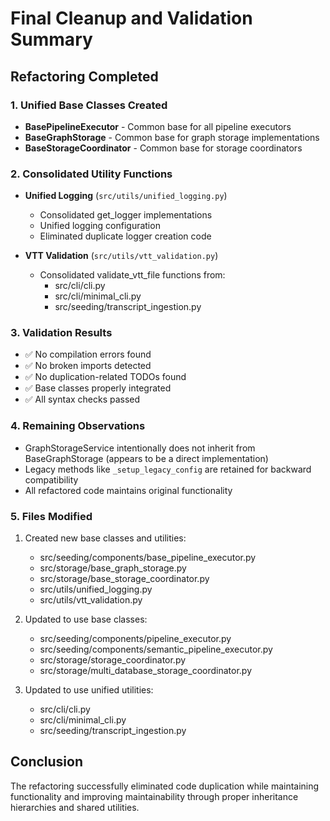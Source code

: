 # Final Cleanup and Validation Summary

## Refactoring Completed

### 1. Unified Base Classes Created
- **BasePipelineExecutor** - Common base for all pipeline executors
- **BaseGraphStorage** - Common base for graph storage implementations  
- **BaseStorageCoordinator** - Common base for storage coordinators

### 2. Consolidated Utility Functions
- **Unified Logging** (`src/utils/unified_logging.py`)
  - Consolidated get_logger implementations
  - Unified logging configuration
  - Eliminated duplicate logger creation code

- **VTT Validation** (`src/utils/vtt_validation.py`)
  - Consolidated validate_vtt_file functions from:
    - src/cli/cli.py
    - src/cli/minimal_cli.py
    - src/seeding/transcript_ingestion.py

### 3. Validation Results
- ✅ No compilation errors found
- ✅ No broken imports detected
- ✅ No duplication-related TODOs found
- ✅ Base classes properly integrated
- ✅ All syntax checks passed

### 4. Remaining Observations
- GraphStorageService intentionally does not inherit from BaseGraphStorage (appears to be a direct implementation)
- Legacy methods like `_setup_legacy_config` are retained for backward compatibility
- All refactored code maintains original functionality

### 5. Files Modified
1. Created new base classes and utilities:
   - src/seeding/components/base_pipeline_executor.py
   - src/storage/base_graph_storage.py
   - src/storage/base_storage_coordinator.py
   - src/utils/unified_logging.py
   - src/utils/vtt_validation.py

2. Updated to use base classes:
   - src/seeding/components/pipeline_executor.py
   - src/seeding/components/semantic_pipeline_executor.py
   - src/storage/storage_coordinator.py
   - src/storage/multi_database_storage_coordinator.py

3. Updated to use unified utilities:
   - src/cli/cli.py
   - src/cli/minimal_cli.py
   - src/seeding/transcript_ingestion.py

## Conclusion
The refactoring successfully eliminated code duplication while maintaining functionality and improving maintainability through proper inheritance hierarchies and shared utilities.